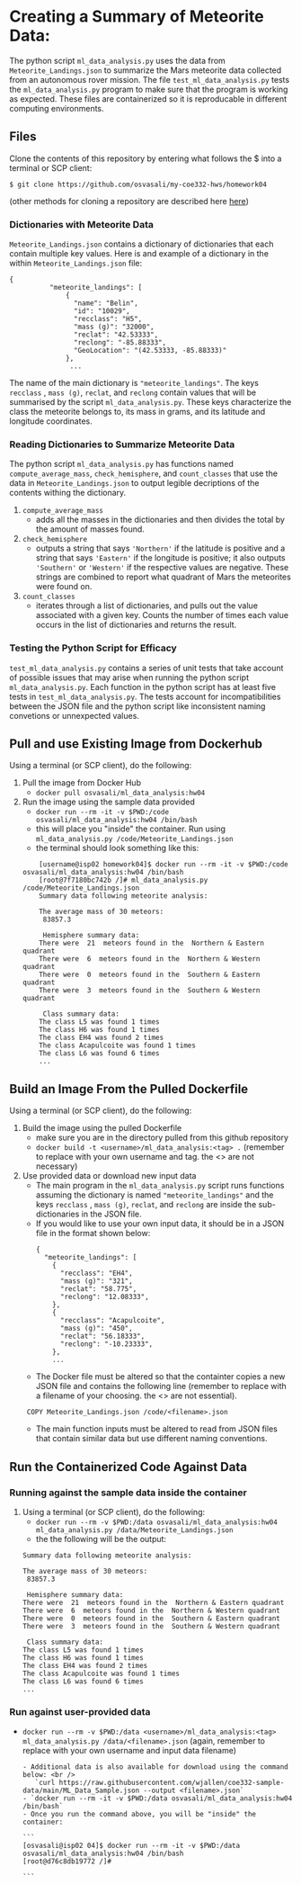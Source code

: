 # Creating a Summary of Meteorite Data:

The python script `ml_data_analysis.py` uses the data from `Meteorite_Landings.json` to summarize the Mars meteorite data collected from an autonomous rover mission. The file `test_ml_data_analysis.py` tests the `ml_data_analysis.py` program to make sure that the program is working as expected. These files are containerized so it is reproducable in different computing environments.   

## Files

Clone the contents of this repository by entering what follows the $ into a terminal or SCP client:

```
$ git clone https://github.com/osvasali/my-coe332-hws/homework04
```

(other methods for cloning a repository are described here [here](https://docs.github.com/en/repositories/creating-and-managing-repositories/cloning-a-repository))

### Dictionaries with Meteorite Data

`Meteorite_Landings.json` contains a dictionary of dictionaries that each contain multiple key values. Here is and example of a dictionary in the within `Meteorite_Landings.json` file:

```
{
          "meteorite_landings": [
              {
                "name": "Belin",
                "id": "10029",
                "recclass": "H5",
                "mass (g)": "32000",
                "reclat": "42.53333",
                "reclong": "-85.88333",
                "GeoLocation": "(42.53333, -85.88333)"
              },
               ...    
```

The name of the main dictionary is `"meteorite_landings"`. The keys `recclass` , `mass (g)`, `reclat`, and `reclong` contain values that will be summarised by the script `ml_data_analysis.py`. These keys characterize the class the meteorite belongs to, its mass in grams, and its latitude and longitude coordinates.

### Reading Dictionaries to Summarize Meteorite Data

The python script `ml_data_analysis.py` has functions named `compute_average_mass`, `check_hemisphere`, and `count_classes` that use the data in `Meteorite_Landings.json` to output legible decriptions of the contents withing the dictionary. 

 1) `compute_average_mass` 
    - adds all the masses in the dictionaries and then divides the total by the amount of masses found. 
 2) `check_hemisphere` 
    - outputs a string that says `'Northern'` if the latitude is positive and a string that says `'Eastern'` if the longitude is positive; it also outputs `'Southern'` or             `'Western'` if the respective values are negative. These strings are combined to report what quadrant of Mars the meteorites were found on.
 3) `count_classes` 
    - iterates through a list of dictionaries, and pulls out the value associated with a given key. Counts the number of times each value occurs in the list of dictionaries           and returns the result.



### Testing the Python Script for Efficacy

`test_ml_data_analysis.py` contains a series of unit tests that take account of possible issues that may arise when running the python script `ml_data_analysis.py`. Each function in the python script has at least five tests in `test_ml_data_analysis.py`. The tests account for incompatibilities between the JSON file and the python script like inconsistent naming convetions or unnexpected values.

## Pull and use Existing Image from Dockerhub

Using a terminal (or SCP client), do the following:
1. Pull the image from Docker Hub
      - `docker pull osvasali/ml_data_analysis:hw04`
2. Run the image using the sample data provided
      - `docker run --rm -it -v $PWD:/code osvasali/ml_data_analysis:hw04 /bin/bash`
      - this will place you "inside" the container. Run using `ml_data_analysis.py /code/Meteorite_Landings.json` 
      - the terminal should look something like this:
      ```
          [username@isp02 homework04]$ docker run --rm -it -v $PWD:/code osvasali/ml_data_analysis:hw04 /bin/bash
          [root@7f7180bc742b /]# ml_data_analysis.py /code/Meteorite_Landings.json
          Summary data following meteorite analysis:

          The average mass of 30 meteors:
           83857.3

           Hemisphere summary data:
          There were  21  meteors found in the  Northern & Eastern quadrant
          There were  6  meteors found in the  Northern & Western quadrant
          There were  0  meteors found in the  Southern & Eastern quadrant
          There were  3  meteors found in the  Southern & Western quadrant

           Class summary data:
          The class L5 was found 1 times
          The class H6 was found 1 times
          The class EH4 was found 2 times
          The class Acapulcoite was found 1 times
          The class L6 was found 6 times
          ...
      ```
      
## Build an Image From the Pulled Dockerfile

Using a terminal (or SCP client), do the following:
  1. Build the image using the pulled Dockerfile
      - make sure you are in the directory pulled from this github repository
      - `docker build -t <username>/ml_data_analysis:<tag> .` (remember to replace with your own username and tag. the <> are not necessary)
  2. Use provided data or download new input data
      - The main program in the `ml_data_analysis.py` script runs functions assuming the dictionary is named `"meteorite_landings"` and the keys `recclass` , `mass (g)`, `reclat`, and `reclong` are inside the sub-dictionaries in the JSON file. 
      - If you would like to use your own input data, it should be in a JSON file in the format shown below:
        ```
        {
          "meteorite_landings": [
            {
              "recclass": "EH4",
              "mass (g)": "321",
              "reclat": "58.775",
              "reclong": "12.08333",
            },
            {
              "recclass": "Acapulcoite",
              "mass (g)": "450",
              "reclat": "56.18333",
              "reclong": "-10.23333",
            },
            ...
        ```
       - The Docker file must be altered so that the containter copies a new JSON file and contains the following line (remember to replace with a filename of your choosing. the <> are not essential). 
       ```
        COPY Meteorite_Landings.json /code/<filename>.json
       ```
       - The main function inputs must be altered to read from JSON files that contain similar data but use different naming conventions.
        
## Run the Containerized Code Against Data 
### Running against the sample data inside the container
   1. Using a terminal (or SCP client), do the following:
      - `docker run --rm -v $PWD:/data osvasali/ml_data_analysis:hw04 ml_data_analysis.py /data/Meteorite_Landings.json`
      - the the following will be the output:
      ```
      Summary data following meteorite analysis:

      The average mass of 30 meteors:
       83857.3

       Hemisphere summary data:
      There were  21  meteors found in the  Northern & Eastern quadrant
      There were  6  meteors found in the  Northern & Western quadrant
      There were  0  meteors found in the  Southern & Eastern quadrant
      There were  3  meteors found in the  Southern & Western quadrant

       Class summary data:
      The class L5 was found 1 times
      The class H6 was found 1 times
      The class EH4 was found 2 times
      The class Acapulcoite was found 1 times
      The class L6 was found 6 times
      ...
      ```
      
### Run against user-provided data 
- `docker run --rm -v $PWD:/data <username>/ml_data_analysis:<tag> ml_data_analysis.py /data/<filename>.json` (again, remember to replace with your own username and input data filename)

      - Additional data is also available for download using the command below: <br />
         `curl https://raw.githubusercontent.com/wjallen/coe332-sample-data/main/ML_Data_Sample.json --output <filename>.json` 
      - `docker run --rm -it -v $PWD:/data osvasali/ml_data_analysis:hw04 /bin/bash`
      - Once you run the command above, you will be "inside" the container: 

      ```
      [osvasali@isp02 04]$ docker run --rm -it -v $PWD:/data osvasali/ml_data_analysis:hw04 /bin/bash
      [root@d76c8db19772 /]#
      
      ```


